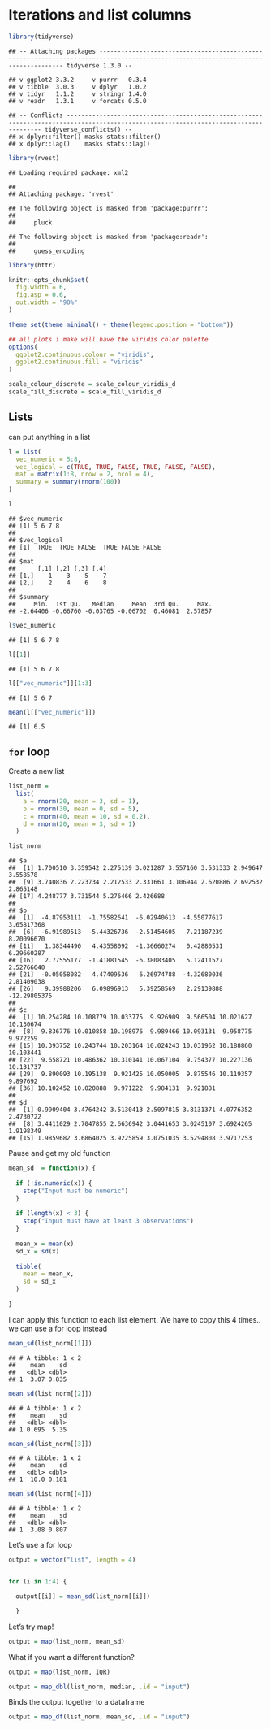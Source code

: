 Iterations and list columns
================

``` r
library(tidyverse)
```

    ## -- Attaching packages ---------------------------------------------------------------------------------------------------------------------------------- tidyverse 1.3.0 --

    ## v ggplot2 3.3.2     v purrr   0.3.4
    ## v tibble  3.0.3     v dplyr   1.0.2
    ## v tidyr   1.1.2     v stringr 1.4.0
    ## v readr   1.3.1     v forcats 0.5.0

    ## -- Conflicts ------------------------------------------------------------------------------------------------------------------------------------- tidyverse_conflicts() --
    ## x dplyr::filter() masks stats::filter()
    ## x dplyr::lag()    masks stats::lag()

``` r
library(rvest)
```

    ## Loading required package: xml2

    ## 
    ## Attaching package: 'rvest'

    ## The following object is masked from 'package:purrr':
    ## 
    ##     pluck

    ## The following object is masked from 'package:readr':
    ## 
    ##     guess_encoding

``` r
library(httr)

knitr::opts_chunk$set(
  fig.width = 6,
  fig.asp = 0.6,
  out.width = "90%"
)

theme_set(theme_minimal() + theme(legend.position = "bottom"))

## all plots i make will have the viridis color palette
options(
  ggplot2.continuous.colour = "viridis",
  ggplot2.continuous.fill = "viridis"
)

scale_colour_discrete = scale_colour_viridis_d
scale_fill_discrete = scale_fill_viridis_d
```

## Lists

can put anything in a list

``` r
l = list(
  vec_numeric = 5:8,
  vec_logical = c(TRUE, TRUE, FALSE, TRUE, FALSE, FALSE),
  mat = matrix(1:8, nrow = 2, ncol = 4),
  summary = summary(rnorm(100))
)
```

``` r
l
```

    ## $vec_numeric
    ## [1] 5 6 7 8
    ## 
    ## $vec_logical
    ## [1]  TRUE  TRUE FALSE  TRUE FALSE FALSE
    ## 
    ## $mat
    ##      [,1] [,2] [,3] [,4]
    ## [1,]    1    3    5    7
    ## [2,]    2    4    6    8
    ## 
    ## $summary
    ##     Min.  1st Qu.   Median     Mean  3rd Qu.     Max. 
    ## -2.64406 -0.66760 -0.03765 -0.06702  0.46081  2.57857

``` r
l$vec_numeric
```

    ## [1] 5 6 7 8

``` r
l[[1]]
```

    ## [1] 5 6 7 8

``` r
l[["vec_numeric"]][1:3]
```

    ## [1] 5 6 7

``` r
mean(l[["vec_numeric"]])
```

    ## [1] 6.5

## `for` loop

Create a new list

``` r
list_norm = 
  list(
    a = rnorm(20, mean = 3, sd = 1),
    b = rnorm(30, mean = 0, sd = 5),
    c = rnorm(40, mean = 10, sd = 0.2),
    d = rnorm(20, mean = 3, sd = 1)
  )
```

``` r
list_norm
```

    ## $a
    ##  [1] 1.700510 3.359542 2.275139 3.021287 3.557160 3.531333 2.949647 3.558578
    ##  [9] 3.740836 2.223734 2.212533 2.331661 3.106944 2.620886 2.692532 2.865148
    ## [17] 4.248777 3.731544 5.276466 2.426688
    ## 
    ## $b
    ##  [1]  -4.87953111  -1.75582641  -6.02940613  -4.55077617   3.65817368
    ##  [6]  -6.91989513  -5.44326736  -2.51454605   7.21187239   8.20096670
    ## [11]   1.38344490   4.43558092  -1.36660274   0.42880531   6.29660287
    ## [16]   2.77555177  -1.41881545  -6.38083405   5.12411527   2.52766640
    ## [21]  -0.05058082   4.47409536   6.26974788  -4.32680036   2.81409038
    ## [26]   9.39988206   6.09896913   5.39258569   2.29139888 -12.29805375
    ## 
    ## $c
    ##  [1] 10.254284 10.108779 10.033775  9.926909  9.566504 10.021627 10.130674
    ##  [8]  9.836776 10.010858 10.198976  9.989466 10.093131  9.958775  9.972259
    ## [15] 10.393752 10.243744 10.203164 10.024243 10.031962 10.188860 10.103441
    ## [22]  9.658721 10.486362 10.310141 10.067104  9.754377 10.227136 10.131737
    ## [29]  9.890093 10.195138  9.921425 10.050005  9.875546 10.119357  9.897692
    ## [36] 10.102452 10.020888  9.971222  9.984131  9.921881
    ## 
    ## $d
    ##  [1] 0.9909404 3.4764242 3.5130413 2.5097815 3.8131371 4.0776352 2.4730722
    ##  [8] 3.4411029 2.7047855 2.6636942 3.0441653 3.0245107 3.6924265 1.9198349
    ## [15] 1.9859682 3.6864025 3.9225859 3.0751035 3.5294808 3.9717253

Pause and get my old function

``` r
mean_sd  = function(x) {
  
  if (!is.numeric(x)) {
    stop("Input must be numeric")
  }
  
  if (length(x) < 3) {
    stop("Input must have at least 3 observations")
  }
  
  mean_x = mean(x)
  sd_x = sd(x)
  
  tibble(
    mean = mean_x,
    sd = sd_x
  )
  
}
```

I can apply this function to each list element. We have to copy this 4
times.. we can use a for loop instead

``` r
mean_sd(list_norm[[1]])
```

    ## # A tibble: 1 x 2
    ##    mean    sd
    ##   <dbl> <dbl>
    ## 1  3.07 0.835

``` r
mean_sd(list_norm[[2]])
```

    ## # A tibble: 1 x 2
    ##    mean    sd
    ##   <dbl> <dbl>
    ## 1 0.695  5.35

``` r
mean_sd(list_norm[[3]])
```

    ## # A tibble: 1 x 2
    ##    mean    sd
    ##   <dbl> <dbl>
    ## 1  10.0 0.181

``` r
mean_sd(list_norm[[4]])
```

    ## # A tibble: 1 x 2
    ##    mean    sd
    ##   <dbl> <dbl>
    ## 1  3.08 0.807

Let’s use a for loop

``` r
output = vector("list", length = 4)


for (i in 1:4) {

  output[[i]] = mean_sd(list_norm[[i]])

  }
```

Let’s try map\!

``` r
output = map(list_norm, mean_sd)
```

What if you want a different function?

``` r
output = map(list_norm, IQR)
```

``` r
output = map_dbl(list_norm, median, .id = "input")
```

Binds the output together to a dataframe

``` r
output = map_df(list_norm, mean_sd, .id = "input")
```
